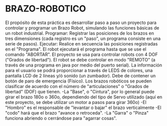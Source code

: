 # BRAZO-ROBOTICO
El propósito de esta práctica es desarrollar paso a paso un proyecto para controlar y programar un Brazo Robot, simulando las funciones básicas de un robot industrial.
Programar: Registrar las posiciones de los brazos en tres dimensiones (cada registro es un "paso", un programa consiste en una serie de pasos).
Ejecutar: Realice en secuencia las posiciones registradas en el "Programa". El robot ejecutará el programa hasta que se use el comando "ABORTAR".
El proyecto se usa para controlar robots con  4 DOF ("Grados de libertad").
El robot se debe controlar en modo "REMOTO" (a través de una programa en java por medio del puerto serial).
La información para el usuario se podrá proporcionar a través de LEDS de colores, una pantalla LCD de 2 líneas y/ó sonido (un zumbador).
Debe de contener un botón de paro de emergencia (Físico).
Los brazos robóticos se pueden clasificar de acuerdo con el número de "articulaciones" o "Grados de libertad" (DOF) que tienen.
  -La "Base", o "Cintura", por lo general puede girar el brazo 180o o 360o, dependiendo del   tipo de Servo utilizado
   (aquí en este proyecto, se debe utilizar un motor a pasos para girar 360o)
  -El "Hombro" es el responsable de "levantar o bajar" el brazo verticalmente
  -El "codo" hará que el brazo "avance o retroceda".
  -La "Garra" o "Pinza" funciona abriendo o cerrándose para "agarrar cosas".

 
 


